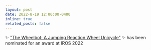 ```yaml
---
layout: post
date: 2022-8-19 12:00:00-0400
inline: true
related_posts: false
---
```


:sparkles: ["The Wheelbot: A Jumping Reaction Wheel Unicycle"](https://sites.google.com/view/wheelbot) :sparkles:
has been nominated for an award at IROS 2022
